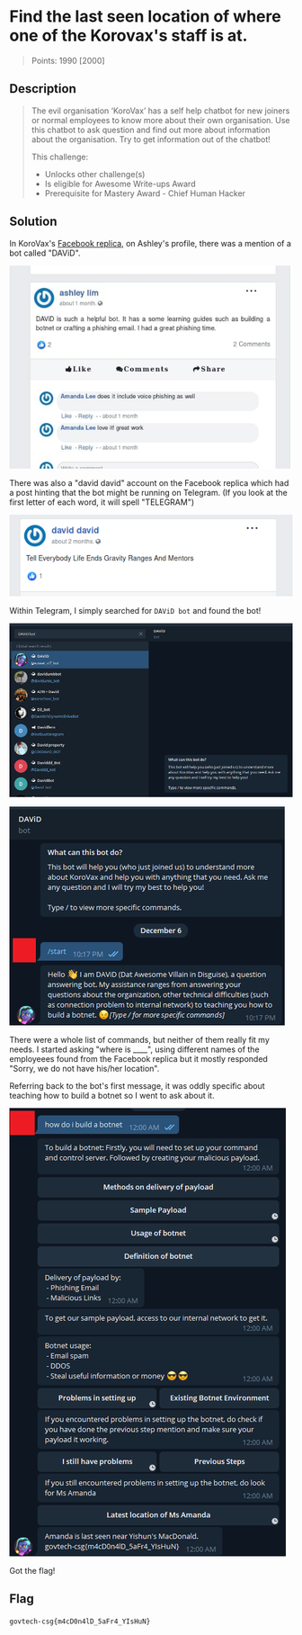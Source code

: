 # Find the last seen location of where one of the Korovax's staff is at.

> Points: 1990 [2000]

## Description

> The evil organisation ‘KoroVax’ has a self help chatbot for new joiners or normal employees to know more about their own organisation. Use this chatbot to ask question and find out more about information about the organisation. Try to get information out of the chatbot!
>
> This challenge:
> - Unlocks other challenge(s)
> - Is eligible for Awesome Write-ups Award
> - Prerequisite for Mastery Award - Chief Human Hacker

## Solution

In KoroVax's [Facebook replica](http://fb.korovax.org), on Ashley's profile, there was a mention of a bot called "DAViD".

![](fb.jpg)

There was also a "david david" account on the Facebook replica which had a post hinting that the bot might be running on Telegram. (If you look at the first letter of each word, it will spell "TELEGRAM")

![](david.png)

Within Telegram, I simply searched for `DAViD bot` and found the bot!

![](bot.png)


![](telegram1.png)

There were a whole list of commands, but neither of them really fit my needs. I started asking "where is ____", using different names of the employeees found from the Facebook replica but it mostly responded "Sorry, we do not have his/her location". 

Referring back to the bot's first message, it was oddly specific about teaching how to build a botnet so I went to ask about it.

![](telegram2.png)

Got the flag!

## Flag
`govtech-csg{m4cD0n4lD_5aFr4_YIsHuN}`